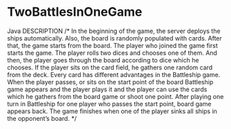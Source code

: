 # TwoBattlesInOneGame
Java
DESCRIPTION
/*
In the beginning of the game, the server deploys the ships automatically. 
Also, the board is randomly populated with cards. After that, the game starts from the board. 
The player who joined the game first starts the game. The player rolls two dices and chooses one of them.
And then, the player goes through the board according to dice which he chooses.
If the player sits on the card field, he gathers one random card from the deck.
Every card has different advantages in the Battleship game.
When the player passes, or sits on the start point of the board
Battleship game appears and the player plays it and the player can use the cards which he gathers from 
the board game or shoot one point. After playing one turn in Battleship for one player who passes the start point,
board game appears back. The game finishes when one of the player sinks all ships in the opponent’s board.
*/

